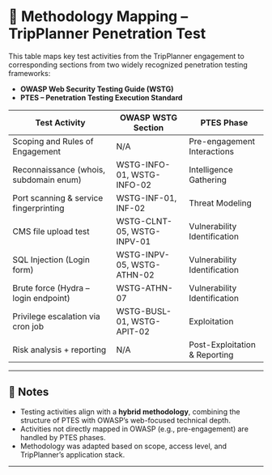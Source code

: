 # 🧭 Methodology Mapping – TripPlanner Penetration Test

This table maps key test activities from the TripPlanner engagement to corresponding sections from two widely recognized penetration testing frameworks:

- **OWASP Web Security Testing Guide (WSTG)**
- **PTES – Penetration Testing Execution Standard**

| Test Activity                          | OWASP WSTG Section              | PTES Phase                    |
|----------------------------------------|----------------------------------|-------------------------------|
| Scoping and Rules of Engagement        | N/A                              | Pre-engagement Interactions   |
| Reconnaissance (whois, subdomain enum) | WSTG-INFO-01, WSTG-INFO-02       | Intelligence Gathering        |
| Port scanning & service fingerprinting | WSTG-INF-01, INF-02              | Threat Modeling               |
| CMS file upload test                   | WSTG-CLNT-05, WSTG-INPV-01       | Vulnerability Identification  |
| SQL Injection (Login form)             | WSTG-INPV-05, WSTG-ATHN-02       | Vulnerability Identification  |
| Brute force (Hydra – login endpoint)   | WSTG-ATHN-07                     | Vulnerability Identification  |
| Privilege escalation via cron job      | WSTG-BUSL-01, WSTG-APIT-02       | Exploitation                  |
| Risk analysis + reporting              | N/A                              | Post-Exploitation & Reporting |

---

## 📝 Notes

- Testing activities align with a **hybrid methodology**, combining the structure of PTES with OWASP’s web-focused technical depth.
- Activities not directly mapped in OWASP (e.g., pre-engagement) are handled by PTES phases.
- Methodology was adapted based on scope, access level, and TripPlanner’s application stack.

---

